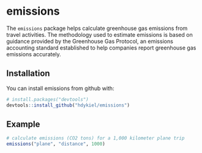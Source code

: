 # emissions

The `emissions` package helps calculate greenhouse gas emissions from travel activities. The methodology used to estimate emissions is based on guidance provided by the Greenhouse Gas Protocol, an emissions accounting standard established to help companies report greenhouse gas emissions accurately.

## Installation

You can install emissions from github with:


``` r
# install.packages("devtools")
devtools::install_github("hdykiel/emissions")
```

## Example

``` r
# calculate emissions (CO2 tons) for a 1,000 kilometer plane trip
emissions("plane", "distance", 1000)
```
